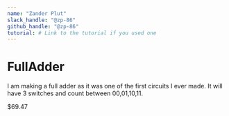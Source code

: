 ```yaml
---
name: "Zander Plut"
slack_handle: "@zp-86"
github_handle: "@zp-86"
tutorial: # Link to the tutorial if you used one
---
```


# FullAdder

<!-- Describe your board in 2-3 sentences. What are you making? What will it do? -->
I am making a full adder as it was one of the first circuits I ever made. It will have 3 switches and count between 00,01,10,11.
<!-- How much is it going to cost? -->
$69.47
<!-- Tell us a little bit about your design process. What were some challenges? What helped? ***Totally optional*** -->
